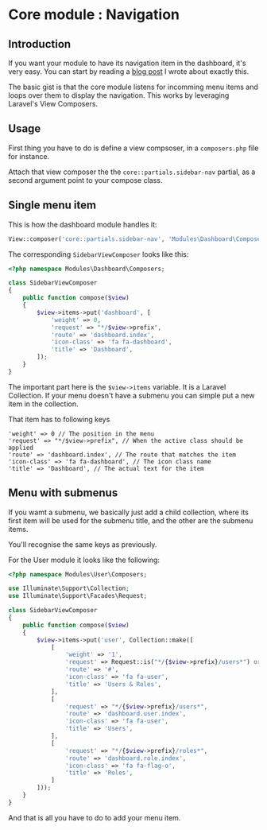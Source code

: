 # Core module : Navigation

## Introduction

If you want your module to have its navigation item in the dashboard, it's very easy. You can start by reading a [blog post](http://nwidart.com/blog/view-composers-and-view-creators-in-laravel) I wrote about exactly this.

The basic gist is that the core module listens for incomming menu items and loops over them to display the navigation. This works by leveraging Laravel's View Composers.

## Usage

First thing you have to do is define a view compsoser, in a `composers.php` file for instance.

Attach that view composer the the `core::partials.sidebar-nav` partial, as a second argument point to your compose class.

## Single menu item

This is how the dashboard module handles it:

``` php
View::composer('core::partials.sidebar-nav', 'Modules\Dashboard\Composers\SidebarViewComposer');
```
The corresponding `SidebarViewComposer` looks like this:


``` php
<?php namespace Modules\Dashboard\Composers;

class SidebarViewComposer
{
    public function compose($view)
    {
        $view->items->put('dashboard', [
            'weight' => 0,
            'request' => "*/$view->prefix",
            'route' => 'dashboard.index',
            'icon-class' => 'fa fa-dashboard',
            'title' => 'Dashboard',
        ]);
    }
}
```

The important part here is the `$view->items` variable. It is a Laravel Collection. If your menu doesn't have a submenu you can simple put a new item in the collection.

That item has to following keys

```
'weight' => 0 // The position in the menu
'request' => "*/$view->prefix", // When the active class should be applied
'route' => 'dashboard.index', // The route that matches the item
'icon-class' => 'fa fa-dashboard', // The icon class name
'title' => 'Dashboard', // The actual text for the item
```

## Menu with submenus

If you wamt a submenu, we basically just add a child collection, where its first item will be used for the submenu title, and the other are the submenu items.

You'll recognise the same keys as previously.

For the User module it looks like the following:

``` php
<?php namespace Modules\User\Composers;

use Illuminate\Support\Collection;
use Illuminate\Support\Facades\Request;

class SidebarViewComposer
{
    public function compose($view)
    {
        $view->items->put('user', Collection::make([
            [
                'weight' => '1',
                'request' => Request::is("*/{$view->prefix}/users*") or Request::is("*/{$view->prefix}/roles*"),
                'route' => '#',
                'icon-class' => 'fa fa-user',
                'title' => 'Users & Roles',
            ],
            [
                'request' => "*/{$view->prefix}/users*",
                'route' => 'dashboard.user.index',
                'icon-class' => 'fa fa-user',
                'title' => 'Users',
            ],
            [
                'request' => "*/{$view->prefix}/roles*",
                'route' => 'dashboard.role.index',
                'icon-class' => 'fa fa-flag-o',
                'title' => 'Roles',
            ]
        ]));
    }
}
```

And that is all you have to do to add your menu item.
